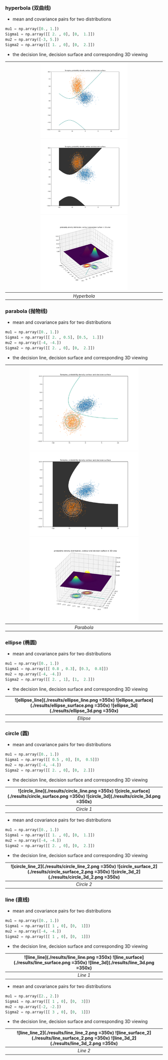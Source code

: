 ### hyperbola (双曲线)

* mean and covariance pairs for two distributions
```python
mu1 = np.array([0., 1.])
Sigma1 = np.array([[ 2. , 0], [0,  1.]])
mu2 = np.array([-3, 5.])
Sigma2 = np.array([[ 1. , 0], [0,  2.]])
```
* the decision line, decision surface and corresponding 3D viewing

| <img src="./results/hyperbola_line.png" width="280" height="240"> <img src="./results/hyperbola_surface.png" width="280" height="240"> <img src="./results/hyperbola_3d.png" width="280" height="240"> |
|:--:|
| *Hyperbola* |

### parabola (抛物线)

* mean and covariance pairs for two distributions
```python
mu1 = np.array([0., 1.])
Sigma1 = np.array([[ 2. , 0.5], [0.5,  1.]])
mu2 = np.array([-4, -4.])
Sigma2 = np.array([[ 2. , 0], [0,  2.]])
```

* the decision line, decision surface and corresponding 3D viewing

| <img src="./results/parabola_line.png" width="350" height="270"> <img src="./results/parabola_surface.png" width="350" height="270"> <img src="./results/parabola_3d.png" width="350" height="270"> |
|:--:|
| *Parabola* |

### ellipse (椭圆)

* mean and covariance pairs for two distributions
```python
mu1 = np.array([0., 1.])
Sigma1 = np.array([[ 0.8 , 0.3], [0.3,  0.8]])
mu2 = np.array([-4, -4.])
Sigma2 = np.array([[ 2. , 1], [1,  2.]])
```

* the decision line, decision surface and corresponding 3D viewing

| ![ellipse_line](./results/ellipse_line.png =350x) ![ellipse_surface](./results/ellipse_surface.png =350x) ![ellipse_3d](./results/ellipse_3d.png =350x) |
|:--:|
| *Ellipse* |


### circle (圆)

* mean and covariance pairs for two distributions
```python
mu1 = np.array([0., 1.])
Sigma1 = np.array([[ 0.5 , 0], [0,  0.5]])
mu2 = np.array([-4, -4.])
Sigma2 = np.array([[ 2. , 0], [0,  2.]])
```

* the decision line, decision surface and corresponding 3D viewing

| ![circle_line](./results/circle_line.png =350x) ![circle_surface](./results/circle_surface.png =350x) ![circle_3d](./results/circle_3d.png =350x) |
|:--:|
| *Circle 1* |


* mean and covariance pairs for two distributions
```python
mu1 = np.array([0., 1.])
Sigma1 = np.array([[ 1. , 0], [0,  1.]])
mu2 = np.array([-4, -4.])
Sigma2 = np.array([[ 2. , 0], [0,  2.]])
```

* the decision line, decision surface and corresponding 3D viewing

| ![circle_line_2](./results/circle_line_2.png =350x) ![circle_surface_2](./results/circle_surface_2.png =350x) ![circle_3d_2](./results/circle_3d_2.png =350x) |
|:--:|
| *Circle 2* |

### line (直线)

* mean and covariance pairs for two distributions
```python
mu1 = np.array([0., 1.])
Sigma1 = np.array([[ 1 , 0], [0,  1]])
mu2 = np.array([-4, -4.])
Sigma2 = np.array([[ 1 , 0], [0,  1]])
```

* the decision line, decision surface and corresponding 3D viewing

| ![line_line](./results/line_line.png =350x) ![line_surface](./results/line_surface.png =350x) ![line_3d](./results/line_3d.png =350x) |
|:--:|
| *Line 1* |

* mean and covariance pairs for two distributions
```python
mu1 = np.array([2., 2.])
Sigma1 = np.array([[ 1 , 0], [0,  3]])
mu2 = np.array([-2, -2.])
Sigma2 = np.array([[ 3 , 0], [0,  1]])
```

* the decision line, decision surface and corresponding 3D viewing

| ![line_line_2](./results/line_line_2.png =350x) ![line_surface_2](./results/line_surface_2.png =350x) ![line_3d_2](./results/line_3d_2.png =350x) |
|:--:|
| *Line 2* |
